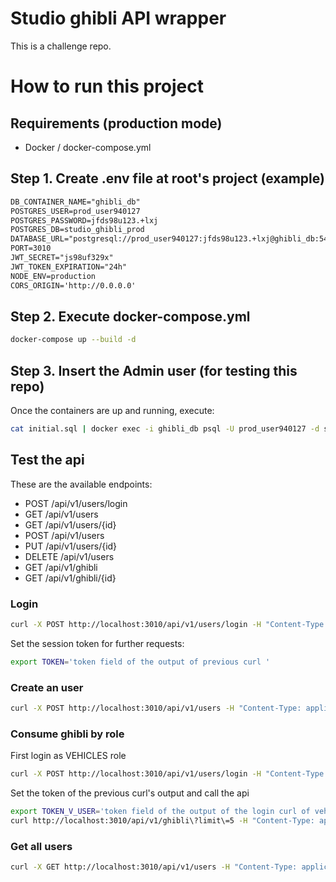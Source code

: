 # Studio ghibli API wrapper
This is a challenge repo.

# How to run this project

## Requirements (production mode)
- Docker / docker-compose.yml

## Step 1. Create .env file at root's project (example)
```txt
DB_CONTAINER_NAME="ghibli_db"
POSTGRES_USER=prod_user940127
POSTGRES_PASSWORD=jfds98u123.+lxj
POSTGRES_DB=studio_ghibli_prod
DATABASE_URL="postgresql://prod_user940127:jfds98u123.+lxj@ghibli_db:5432/studio_ghibli_prod?schema=public"
PORT=3010
JWT_SECRET="js98uf329x"
JWT_TOKEN_EXPIRATION="24h"
NODE_ENV=production
CORS_ORIGIN='http://0.0.0.0'
```

## Step 2. Execute docker-compose.yml
```bash
docker-compose up --build -d
```

## Step 3. Insert the Admin user (for testing this repo)
Once the containers are up and running, execute:
```bash
cat initial.sql | docker exec -i ghibli_db psql -U prod_user940127 -d studio_ghibli_prod
```

## Test the api

These are the available endpoints:
- POST /api/v1/users/login
- GET /api/v1/users
- GET /api/v1/users/{id}
- POST /api/v1/users
- PUT /api/v1/users/{id}
- DELETE /api/v1/users
- GET /api/v1/ghibli
- GET /api/v1/ghibli/{id}

### Login

```bash
curl -X POST http://localhost:3010/api/v1/users/login -H "Content-Type: application/json" -d '{"email":"admin@example.com","password":"Admin123+45"}'
```

Set the session token for further requests:

```bash
export TOKEN='token field of the output of previous curl '
```


### Create an user

```bash
curl -X POST http://localhost:3010/api/v1/users -H "Content-Type: application/json" -H "Authorization: Bearer "$TOKEN -d '{"email":"vehicles@example.com","password":"Hello123+45","role":"VEHICLES"}' 
```

### Consume ghibli by role

First login as VEHICLES role
```bash
curl -X POST http://localhost:3010/api/v1/users/login -H "Content-Type: application/json" -d '{"email":"vehicles@example.com","password":"Hello123+45"}'
```

Set the token of the previous curl's output and call the api
```bash
export TOKEN_V_USER='token field of the output of the login curl of vehicles role'
curl http://localhost:3010/api/v1/ghibli\?limit\=5 -H "Content-Type: application/json" -H 'Authorization: Bearer '$TOKEN_V_USER
```

### Get all users
```bash
curl -X GET http://localhost:3010/api/v1/users -H "Content-Type: application/json" -H "Authorization: Bearer "$TOKEN 
```
